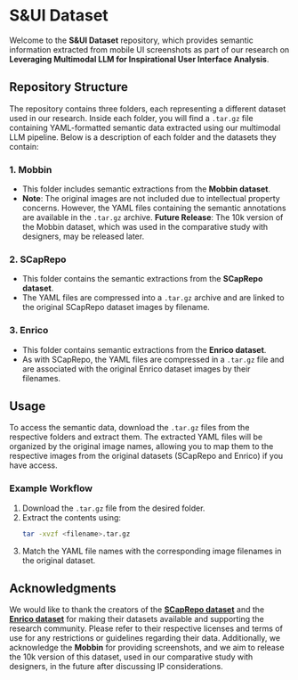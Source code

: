 # S&UI Dataset

Welcome to the **S&UI Dataset** repository, which provides semantic information extracted from mobile UI screenshots as part of our research on **Leveraging Multimodal LLM for Inspirational User Interface Analysis**.

## Repository Structure

The repository contains three folders, each representing a different dataset used in our research. Inside each folder, you will find a `.tar.gz` file containing YAML-formatted semantic data extracted using our multimodal LLM pipeline. Below is a description of each folder and the datasets they contain:


### 1. Mobbin
- This folder includes semantic extractions from the **Mobbin dataset**.
- **Note**: The original images are not included due to intellectual property concerns. However, the YAML files containing the semantic annotations are available in the `.tar.gz` archive.
  **Future Release**: The 10k version of the Mobbin dataset, which was used in the comparative study with designers, may be released later.

### 2. SCapRepo
- This folder contains the semantic extractions from the **SCapRepo dataset**.
- The YAML files are compressed into a `.tar.gz` archive and are linked to the original SCapRepo dataset images by filename.

### 3. Enrico
- This folder contains semantic extractions from the **Enrico dataset**.
- As with SCapRepo, the YAML files are compressed in a `.tar.gz` file and are associated with the original Enrico dataset images by their filenames.

## Usage

To access the semantic data, download the `.tar.gz` files from the respective folders and extract them. The extracted YAML files will be organized by the original image names, allowing you to map them to the respective images from the original datasets (SCapRepo and Enrico) if you have access.

### Example Workflow
1. Download the `.tar.gz` file from the desired folder.
2. Extract the contents using:
   ```bash
   tar -xvzf <filename>.tar.gz
   ```
3.	Match the YAML file names with the corresponding image filenames in the original dataset.

## Acknowledgments

We would like to thank the creators of the **[SCapRepo dataset](https://github.com/Jl-wei/guing)** and the **[Enrico dataset](https://github.com/luileito/enrico)** for making their datasets available and supporting the research community. Please refer to their respective licenses and terms of use for any restrictions or guidelines regarding their data.
Additionally, we acknowledge the **Mobbin** for providing screenshots, and we aim to release the 10k version of this dataset, used in our comparative study with designers, in the future after discussing IP considerations.
